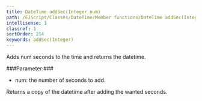 ```yaml
---
title: DateTime addSec(Integer num)
path: /EJScript/Classes/DateTime/Member functions/DateTime addSec(Integer num)
intellisense: 1
classref: 1
sortOrder: 214
keywords: addSec(Integer)
---
```


Adds num seconds to the time and returns the datetime.



###Parameter:###


 - num: the number of seconds to add.


Returns a copy of the datetime after adding the wanted seconds.


